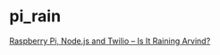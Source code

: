 pi_rain
=======

[Raspberry Pi, Node.js and Twilio – Is It Raining Arvind?](http://thejackalofjavascript.com/rpi-is-it-raining-arvind)
